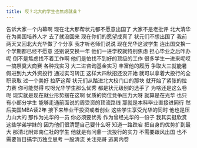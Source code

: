 ```yaml
---
title: 哎？北大的学生也焦虑就业？
---
```

告诉大家一个内幕啊
现在北大那帮状元都不愿意出国了
大家不是老批评
北大清华在为美国培养人才
去了就没回来
现在你们的愿望成真了
状元们不想出国了
我前两天又回北大光华做了个分享
我才听老师们说说
现在光华这波学生
连出国交换一个学期都已经不愿意
还别说交换一年
他们一进学校就特别焦虑
担心毕业之后咋办呢
倒不是焦虑找不着工作啊
他们是怕找不到好的顶级的工作
很多学生一进来呢哎
一搞祭奠大商赛
各种找实习
大二进咨询基金实习
丰富他的履历
争取大三就能暑假进到九大外资投行
通过实习转正
这样大四秋招还没开始
就可以拿着大投行的全职录取
过一个美好
拉萨这帮
状元们从踏进北大校门口的那块
就开始了紧张的拉力赛
你可能觉得
哎呀光华学生那么优秀
都是状元级别的选手了
为啥还是这么卷呢
现实就是现在就业形势摆在这啊
优质的岗位竞争压力大呀
就算是在光华
也只有小部分学生
能够走通前面说的周受资的顶流路线
那就是本科毕业直接进同行
然后美国MBA读2年
接下来毕业干投资或者创业
这些学生享受光华的同时
他也是压力山大的
那作为光华的一员
你必须要优秀
作为曾经光华的一份子
我其实挺欣赏这些学弟学妹的
因为他们很清楚自己要什么呀
知道一路跌宕
把自身的优势扩到最大
那清北附郊南仁社的学生
他就是有问鼎一流投行的实力
不需要跟风出国
也不需要盲目搞学历独立思考
一股清流
关注亮哥
逃离内卷
